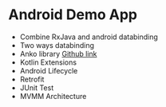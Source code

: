# Android Demo App
* Combine RxJava and android databinding
* Two ways databinding
* Anko library [Github link](https://github.com/Kotlin/anko)
* Kotlin Extensions
* Android Lifecycle
* Retrofit
* JUnit Test
* MVMM Architecture
